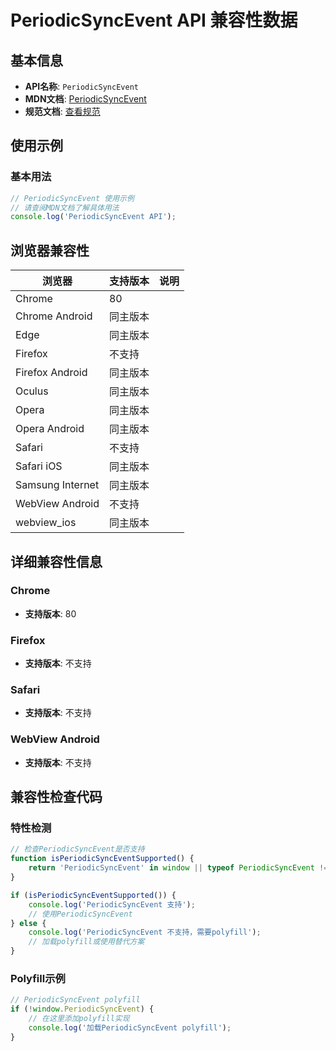 # PeriodicSyncEvent API 兼容性数据

## 基本信息

- **API名称**: `PeriodicSyncEvent`
- **MDN文档**: [PeriodicSyncEvent](https://developer.mozilla.org/docs/Web/API/PeriodicSyncEvent)
- **规范文档**: [查看规范](https://wicg.github.io/periodic-background-sync/#periodicsync-event)

## 使用示例

### 基本用法

```javascript
// PeriodicSyncEvent 使用示例
// 请查阅MDN文档了解具体用法
console.log('PeriodicSyncEvent API');
```

## 浏览器兼容性

| 浏览器 | 支持版本 | 说明 |
|--------|----------|------|
| Chrome | 80 |  |
| Chrome Android | 同主版本 |  |
| Edge | 同主版本 |  |
| Firefox | 不支持 |  |
| Firefox Android | 同主版本 |  |
| Oculus | 同主版本 |  |
| Opera | 同主版本 |  |
| Opera Android | 同主版本 |  |
| Safari | 不支持 |  |
| Safari iOS | 同主版本 |  |
| Samsung Internet | 同主版本 |  |
| WebView Android | 不支持 |  |
| webview_ios | 同主版本 |  |

## 详细兼容性信息

### Chrome

- **支持版本**: 80

### Firefox

- **支持版本**: 不支持

### Safari

- **支持版本**: 不支持

### WebView Android

- **支持版本**: 不支持

## 兼容性检查代码

### 特性检测

```javascript
// 检查PeriodicSyncEvent是否支持
function isPeriodicSyncEventSupported() {
    return 'PeriodicSyncEvent' in window || typeof PeriodicSyncEvent !== 'undefined';
}

if (isPeriodicSyncEventSupported()) {
    console.log('PeriodicSyncEvent 支持');
    // 使用PeriodicSyncEvent
} else {
    console.log('PeriodicSyncEvent 不支持，需要polyfill');
    // 加载polyfill或使用替代方案
}
```

### Polyfill示例

```javascript
// PeriodicSyncEvent polyfill
if (!window.PeriodicSyncEvent) {
    // 在这里添加polyfill实现
    console.log('加载PeriodicSyncEvent polyfill');
}
```

